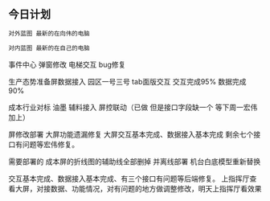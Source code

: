 ## 今日计划

```js
对外蓝图 最新的在向伟的电脑

对内蓝图 最新的在自己的电脑
```


事件中心 弹窗修改
电梯交互 bug修复

生产态势准备屏数据接入
园区一号三号 tab面版交互
交互完成95%
数据完成90%


成本行业对标 油墨 辅料接入 屏控联动（已做 但是接口字段缺一个 等下周一宏伟加上）

屏修改部署
大屏功能遗漏修复
大屏交互基本完成、数据接入基本完成 剩余七个接口有问题等宏伟修复。




需要部署的
成本屏的折线图的辅助线全部删掉 并离线部署
机台白底模型重新替换 


交互基本完成、数据接入基本完成、有三个接口有问题等后端修复。
上指挥厅查看大屏，对接数据、功能情况，对有问题的地方做调整修改，明天上指挥厅看效果







